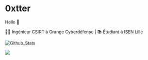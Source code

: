 # 0xtter
 Hello :wave:
 
🧑‍💻 Ingénieur CSIRT à Orange Cyberdéfense | 📚 Étudiant à ISEN Lille

![Github_Stats](https://github-readme-stats.vercel.app/api?username=0xtter&theme=vue-dark&show_icons=true)

<img src="https://github-readme-stats.vercel.app/api/top-langs/?username=0xtter&theme=cobalt&show_icons=true">
